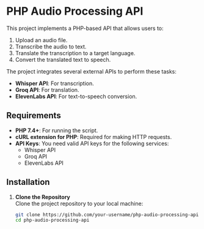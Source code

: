 # PHP Audio Processing API

This project implements a PHP-based API that allows users to:

1. Upload an audio file.
2. Transcribe the audio to text.
3. Translate the transcription to a target language.
4. Convert the translated text to speech.

The project integrates several external APIs to perform these tasks:

- **Whisper API**: For transcription.
- **Groq API**: For translation.
- **ElevenLabs API**: For text-to-speech conversion.

## Requirements

- **PHP 7.4+**: For running the script.
- **cURL extension for PHP**: Required for making HTTP requests.
- **API Keys**: You need valid API keys for the following services:
  - Whisper API
  - Groq API
  - ElevenLabs API

## Installation

1. **Clone the Repository**  
   Clone the project repository to your local machine:

   ```bash
   git clone https://github.com/your-username/php-audio-processing-api.git
   cd php-audio-processing-api
